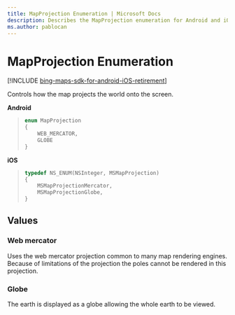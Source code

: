 ```yaml
---
title: MapProjection Enumeration | Microsoft Docs
description: Describes the MapProjection enumeration for Android and iOS and provides the enumeration's Web mercator and Globe values.
ms.author: pablocan
---
```


# MapProjection Enumeration

[!INCLUDE [bing-maps-sdk-for-android-iOS-retirement](../../includes/bing-maps-sdk-for-android-iOS-retirement.md)]

Controls how the map projects the world onto the screen.

**Android**

>```java
> enum MapProjection
> {
>     WEB_MERCATOR,
>     GLOBE
> }
>```

**iOS**

>```objectivec
> typedef NS_ENUM(NSInteger, MSMapProjection)
> {
>     MSMapProjectionMercator,
>     MSMapProjectionGlobe,
> }
>```

## Values

### Web mercator

Uses the web mercator projection common to many map rendering engines. Because of limitations of the projection the poles cannot be rendered in this projection.

### Globe

The earth is displayed as a globe allowing the whole earth to be viewed. 